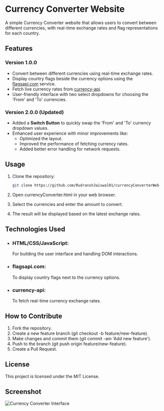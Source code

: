 # Currency Converter Website

A simple Currency Converter website that allows users to convert between different currencies, with real-time exchange rates and flag representations for each country.

## Features

### Version 1.0.0

- Convert between different currencies using real-time exchange rates.
- Display country flags beside the currency options using the [flagsapi.com](https://flagsapi.com) service.
- Fetch live currency rates from [currency-api](https://cdn.jsdelivr.net/npm/@fawazahmed0/currency-api@latest/v1/currencies).
- User-friendly interface with two select dropdowns for choosing the 'From' and 'To' currencies.

### Version 2.0.0 (Updated)

- Added a **Switch Button** to quickly swap the 'From' and 'To' currency dropdown values.
- Enhanced user experience with minor improvements like:
  - Optimized the layout.
  - Improved the performance of fetching currency rates.
  - Added better error handling for network requests.

## Usage

1. Clone the repository:
   ```bash
   git clone https://github.com/RudranshJaiswal01/currencyConverterWebsite.git

2. Open currencyConverter.html in your web browser.

3. Select the currencies and enter the amount to convert.

4. The result will be displayed based on the latest exchange rates.

## Technologies Used
- ### HTML/CSS/JavaScript:
    For building the user interface and handling DOM interactions.
- ### flagsapi.com:
   To display country flags next to the currency options.
- ### currency-api:
    To fetch real-time currency exchange rates.
## How to Contribute

1. Fork the repository.
2. Create a new feature branch (git checkout -b feature/new-feature).
3. Make changes and commit them (git commit -am 'Add new feature').
4. Push to the branch (git push origin feature/new-feature).
5. Create a Pull Request.
   
## License
This project is licensed under the MIT License.

## Screenshot

![Currency Converter Interface](https://github.com/user-attachments/assets/a624ec22-ed2a-4881-a8a0-99b557ce282b)

